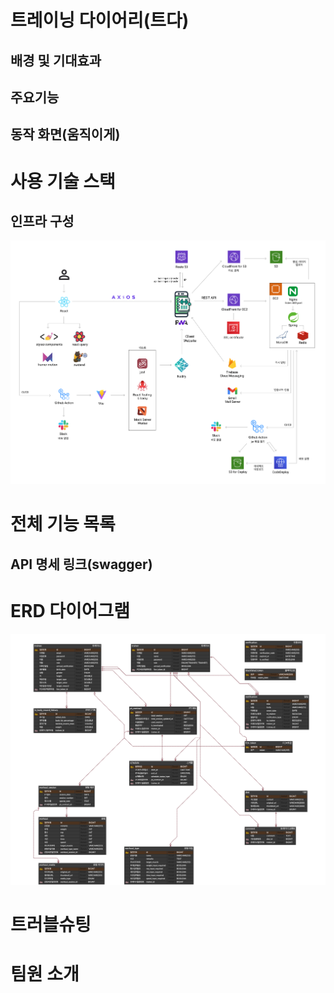 # 트레이닝 다이어리(트다)

## 배경 및 기대효과

## 주요기능

## 동작 화면(움직이게)

# 사용 기술 스택

## 인프라 구성

![Infra](./docs/images/infra.png)

# 전체 기능 목록

## API 명세 링크(swagger)

# ERD 다이어그램

![ERD](./docs/images/training-diary-erd.png)

# 트러블슈팅

# 팀원 소개